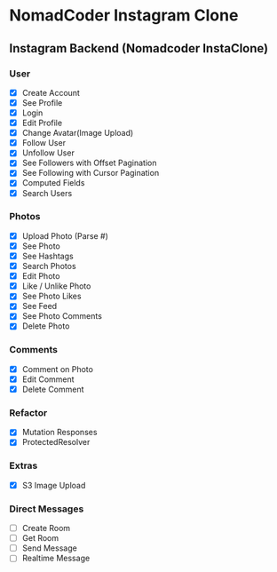 # NomadCoder Instagram Clone

## Instagram Backend (Nomadcoder InstaClone)

### User

-  [x] Create Account
-  [x] See Profile
-  [x] Login
-  [x] Edit Profile
-  [x] Change Avatar(Image Upload)
-  [x] Follow User
-  [x] Unfollow User
-  [x] See Followers with Offset Pagination
-  [x] See Following with Cursor Pagination
-  [x] Computed Fields
-  [x] Search Users

### Photos

-  [x] Upload Photo (Parse #)
-  [x] See Photo
-  [x] See Hashtags
-  [x] Search Photos
-  [x] Edit Photo
-  [x] Like / Unlike Photo
-  [x] See Photo Likes
-  [x] See Feed
-  [x] See Photo Comments
-  [x] Delete Photo

### Comments

-  [x] Comment on Photo
-  [x] Edit Comment
-  [x] Delete Comment

### Refactor

-  [x] Mutation Responses
-  [x] ProtectedResolver

### Extras

-  [x] S3 Image Upload

### Direct Messages

-  [ ] Create Room
-  [ ] Get Room
-  [ ] Send Message
-  [ ] Realtime Message
